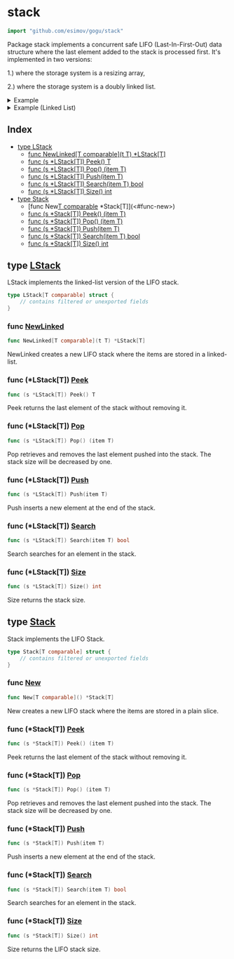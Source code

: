 <!-- Code generated by gomarkdoc. DO NOT EDIT -->

# stack

```go
import "github.com/esimov/gogu/stack"
```

Package stack implements a concurrent safe LIFO \(Last\-In\-First\-Out\) data structure where the last element added to the stack is processed first. It's implemented in two versions:

1.\) where the storage system is a resizing array,

2.\) where the storage system is a doubly linked list.

<details><summary>Example</summary>
<p>

```go
{
	stack := New[string]()

	stack.Push("foo")
	fmt.Println(stack.Size())
	fmt.Println(stack.Peek())
	stack.Push("bar")

	fmt.Println(stack.Pop())
	fmt.Println(stack.Search("foo"))
	fmt.Println(stack.Peek())

}
```

#### Output

```
1
foo
bar
true
foo
```

</p>
</details>

<details><summary>Example (Linked List)</summary>
<p>

```go
{
	l := NewLinked("foo")
	fmt.Println(l.Size())
	fmt.Println(l.Peek())

	l.Push("bar")
	fmt.Println(l.Peek())

	fmt.Println(l.Pop())
	fmt.Println(l.Peek())
	fmt.Println(l.Search("foo"))

}
```

#### Output

```
1
foo
bar
foo
foo
true
```

</p>
</details>

## Index

- [type LStack](<#type-lstack>)
  - [func NewLinked[T comparable](t T) *LStack[T]](<#func-newlinked>)
  - [func (s *LStack[T]) Peek() T](<#func-lstackt-peek>)
  - [func (s *LStack[T]) Pop() (item T)](<#func-lstackt-pop>)
  - [func (s *LStack[T]) Push(item T)](<#func-lstackt-push>)
  - [func (s *LStack[T]) Search(item T) bool](<#func-lstackt-search>)
  - [func (s *LStack[T]) Size() int](<#func-lstackt-size>)
- [type Stack](<#type-stack>)
  - [func New[T comparable]() *Stack[T]](<#func-new>)
  - [func (s *Stack[T]) Peek() (item T)](<#func-stackt-peek>)
  - [func (s *Stack[T]) Pop() (item T)](<#func-stackt-pop>)
  - [func (s *Stack[T]) Push(item T)](<#func-stackt-push>)
  - [func (s *Stack[T]) Search(item T) bool](<#func-stackt-search>)
  - [func (s *Stack[T]) Size() int](<#func-stackt-size>)


## type [LStack](<https://github.com/esimov/gogu/blob/master/stack/lstack.go#L17-L21>)

LStack implements the linked\-list version of the LIFO stack.

```go
type LStack[T comparable] struct {
    // contains filtered or unexported fields
}
```

### func [NewLinked](<https://github.com/esimov/gogu/blob/master/stack/lstack.go#L24>)

```go
func NewLinked[T comparable](t T) *LStack[T]
```

NewLinked creates a new LIFO stack where the items are stored in a linked\-list.

### func \(\*LStack\[T\]\) [Peek](<https://github.com/esimov/gogu/blob/master/stack/lstack.go#L56>)

```go
func (s *LStack[T]) Peek() T
```

Peek returns the last element of the stack without removing it.

### func \(\*LStack\[T\]\) [Pop](<https://github.com/esimov/gogu/blob/master/stack/lstack.go#L43>)

```go
func (s *LStack[T]) Pop() (item T)
```

Pop retrieves and removes the last element pushed into the stack. The stack size will be decreased by one.

### func \(\*LStack\[T\]\) [Push](<https://github.com/esimov/gogu/blob/master/stack/lstack.go#L33>)

```go
func (s *LStack[T]) Push(item T)
```

Push inserts a new element at the end of the stack.

### func \(\*LStack\[T\]\) [Search](<https://github.com/esimov/gogu/blob/master/stack/lstack.go#L64>)

```go
func (s *LStack[T]) Search(item T) bool
```

Search searches for an element in the stack.

### func \(\*LStack\[T\]\) [Size](<https://github.com/esimov/gogu/blob/master/stack/lstack.go#L76>)

```go
func (s *LStack[T]) Size() int
```

Size returns the stack size.

## type [Stack](<https://github.com/esimov/gogu/blob/master/stack/stack.go#L6-L9>)

Stack implements the LIFO Stack.

```go
type Stack[T comparable] struct {
    // contains filtered or unexported fields
}
```

### func [New](<https://github.com/esimov/gogu/blob/master/stack/stack.go#L12>)

```go
func New[T comparable]() *Stack[T]
```

New creates a new LIFO stack where the items are stored in a plain slice.

### func \(\*Stack\[T\]\) [Peek](<https://github.com/esimov/gogu/blob/master/stack/stack.go#L42>)

```go
func (s *Stack[T]) Peek() (item T)
```

Peek returns the last element of the stack without removing it.

### func \(\*Stack\[T\]\) [Pop](<https://github.com/esimov/gogu/blob/master/stack/stack.go#L27>)

```go
func (s *Stack[T]) Pop() (item T)
```

Pop retrieves and removes the last element pushed into the stack. The stack size will be decreased by one.

### func \(\*Stack\[T\]\) [Push](<https://github.com/esimov/gogu/blob/master/stack/stack.go#L19>)

```go
func (s *Stack[T]) Push(item T)
```

Push inserts a new element at the end of the stack.

### func \(\*Stack\[T\]\) [Search](<https://github.com/esimov/gogu/blob/master/stack/stack.go#L54>)

```go
func (s *Stack[T]) Search(item T) bool
```

Search searches for an element in the stack.

### func \(\*Stack\[T\]\) [Size](<https://github.com/esimov/gogu/blob/master/stack/stack.go#L68>)

```go
func (s *Stack[T]) Size() int
```

Size returns the LIFO stack size.



